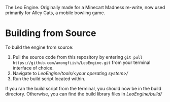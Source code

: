 The Leo Engine. Originally made for a Minecart Madness re-write, now used primarily for Alley Cats, a mobile bowling game.

# Building from Source
To build the engine from source:

1. Pull the source code from this repository by entering `git pull https://github.com/amongfiish/LeoEngine.git` from your terminal interface of choice.
2. Navigate to *LeoEngine/tools/\<your operating system\>/*
3. Run the build script located within.

If you ran the build script from the terminal, you should now be in the build directory. Otherwise, you can find the build library files in *LeoEngine/build/*
